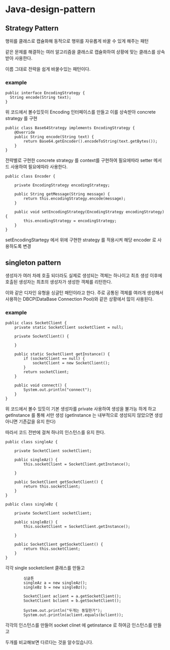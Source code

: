 # Java-design-pattern

## Strategy Pattern

행위를 클래스로 캡슐화해 동적으로 행위를 자유롭게 바꿀 수 있게 해주는 패턴

  같은 문제를 해결하는 여러 알고리즘을 클래스로 캡슐화하여 상황에 맞는 클래스를 상속받아 사용한다.
  
  이름 그대로 전략을 쉽게 바꿀수있는 패턴이다.
  
### example 
  
  ```
  public interface EncodingStrategy {
    String encode(String text);
}
  ```
위 코드에서 볼수있듯이 Encoding 인터페이스를 만들고 이를 상속받아 concrete strategy 를 구현

```
public class Base64Strategy implements EncodingStrategy {
    @Override
    public String encode(String text) {
        return Base64.getEncoder().encodeToString(text.getBytes());
    }
}
```
전략별로 구현한 concrete strategy 를 context를 구현하여 필요에따라 setter 메서드 사용하여 필요에따라 사용한다.

```
public class Encoder {

    private EncodingStrategy encodingStrategy;

    public String getMessage(String message) {
        return this.encodingStrategy.encode(message);
    }

    public void setEncodingStrategy(EncodingStrategy encodingStrategy) {
        this.encodingStrategy = encodingStrategy;
    }
}
```

setEncodingStartegy 에서 위에 구현한 strategy 를 적용시켜 해당 encoder 로 사용하도록 변경


## singleton pattern

생성자가 여러 차례 호출 되더라도 실제로 생성되는 객체는 하나이고 최초 생성 이후에 호출된 생성자는 최초의 생성자가 생성한 객체를 리턴한다. 

이와 같은 디자인 유형을 싱글턴 패턴이라고 한다. 주로 공통된 객체를 여러개 생성해서 사용하는 DBCP(DataBase Connection Pool)와 같은 상황에서 많이 사용된다.


### example

```
public class SocketClient {
    private static SocketClient socketClient = null;

    private SocketClient() {

    }

    public static SocketClient getInstance() {
        if (socketClient == null) {
            socketClient = new SocketClient();
        }
        return socketClient;
    }

    public void connect() {
        System.out.println("connect");
    }
}
```

위 코드에서 볼수 있듯이 기본 생성자를 private 사용하여 생성을 불가능 하게 하고 getInstance 를 통해 서만 생성 (getInstance 는 내부적으로 생성되지 않았으면 생성 아니면 기존값을 유지 한다)

따라서 코드 전반에 걸쳐 하나의 인스턴스를 유지 한다.

```
public class singleAz {

    private SocketClient socketClient;

    public singleAz() {
        this.socketClient = SocketClient.getInstance();

    }

    public SocketClient getSocketClient() {
        return this.socketClient;
    }
}

public class singleBz {

    private SocketClient socketClient;

    public singleBz() {
        this.socketClient = SocketClient.getInstance();

    }

    public SocketClient getSocketClient() {
        return this.socketClient;
    }
}
```

각각 single socketclient 클래스를 만들고 

```
        싱글톤
        singleAz a = new singleAz();
        singleBz b = new singleBz();
        
        SocketClient aclient = a.getSocketClient();
        SocketClient bclient = b.getSocketClient();

        System.out.println("두개는 동일한가");
        System.out.println(aclient.equals(bclient));
```

각각의 인스턴스를 만들어 socket clinet 에 getinstance 로 하여금 인스턴스를 만들고

두개를 비교해보면 다르다는 것을 알수있습니다. 
